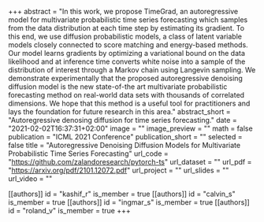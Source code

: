 +++
abstract = "In this work, we propose TimeGrad, an autoregressive model for multivariate probabilistic time series forecasting which samples from the data distribution at each time step by estimating its gradient. To this end, we use diffusion probabilistic models, a class of latent variable models closely connected to score matching and energy-based methods. Our model learns gradients by optimizing a variational bound on the data likelihood and at inference time converts white noise into a sample of the distribution of interest through a Markov chain using Langevin sampling. We demonstrate experimentally that the proposed autoregressive denoising diffusion model is the new state-of-the art multivariate probabilistic forecasting method on real-world data sets with thousands of correlated dimensions. We hope that this method is a useful tool for practitioners and lays the foundation for future research in this area."
abstract_short = "Autoregressive denosing diffusion for time series forecasting."
date = "2021-02-02T16:37:31+02:00"
image = ""
image_preview = ""
math = false
publication = "ICML 2021 Conference"
publication_short = ""
selected = false
title = "Autoregressive Denoising Diffusion Models for Multivariate Probabilistic Time Series Forecasting"
url_code = "https://github.com/zalandoresearch/pytorch-ts"
url_dataset = ""
url_pdf = "https://arxiv.org/pdf/2101.12072.pdf"
url_project = ""
url_slides = ""
url_video = ""

[[authors]]
    id = "kashif_r"
    is_member = true
[[authors]]
    id = "calvin_s"
    is_member = true
[[authors]]
    id = "ingmar_s"
    is_member = true
[[authors]]
    id = "roland_v"
    is_member = true
+++

